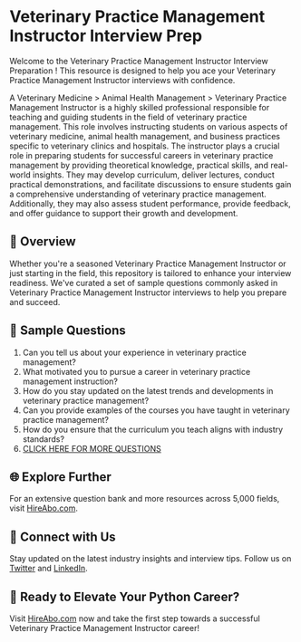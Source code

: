 # Veterinary Practice Management Instructor Interview Prep

Welcome to the Veterinary Practice Management Instructor Interview Preparation ! This resource is designed to help you ace your Veterinary Practice Management Instructor interviews with confidence.

A Veterinary Medicine > Animal Health Management > Veterinary Practice Management Instructor is a highly skilled professional responsible for teaching and guiding students in the field of veterinary practice management. This role involves instructing students on various aspects of veterinary medicine, animal health management, and business practices specific to veterinary clinics and hospitals. The instructor plays a crucial role in preparing students for successful careers in veterinary practice management by providing theoretical knowledge, practical skills, and real-world insights. They may develop curriculum, deliver lectures, conduct practical demonstrations, and facilitate discussions to ensure students gain a comprehensive understanding of veterinary practice management. Additionally, they may also assess student performance, provide feedback, and offer guidance to support their growth and development.

## 🚀 Overview

Whether you're a seasoned Veterinary Practice Management Instructor or just starting in the field, this repository is tailored to enhance your interview readiness. We've curated a set of sample questions commonly asked in Veterinary Practice Management Instructor interviews to help you prepare and succeed.

## 📝 Sample Questions

1. Can you tell us about your experience in veterinary practice management?
2. What motivated you to pursue a career in veterinary practice management instruction?
3. How do you stay updated on the latest trends and developments in veterinary practice management?
4. Can you provide examples of the courses you have taught in veterinary practice management?
5. How do you ensure that the curriculum you teach aligns with industry standards?
6. [CLICK HERE FOR MORE QUESTIONS](https://hireabo.com/job/24_3_36/Veterinary%20Practice%20Management%20Instructor)

## 🌐 Explore Further

For an extensive question bank and more resources across 5,000 fields, visit [HireAbo.com](https://www.hireabo.com).

## 📱 Connect with Us

Stay updated on the latest industry insights and interview tips. Follow us on [Twitter](https://twitter.com/hireabo) and [LinkedIn](https://www.linkedin.com/in/hire-abo-3609972a8/).

## 🚀 Ready to Elevate Your Python Career?

Visit [HireAbo.com](https://www.hireabo.com) now and take the first step towards a successful Veterinary Practice Management Instructor career!